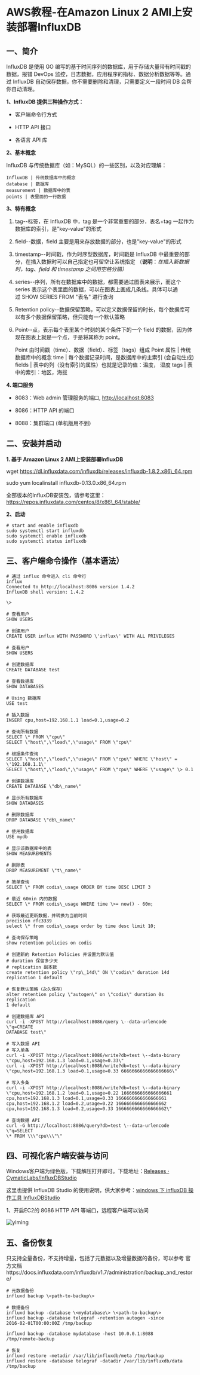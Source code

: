 # AWS教程-在Amazon Linux 2 AMI上安装部署InfluxDB

## 一、简介

InfluxDB 是使用 GO
编写的基于时间序列的数据库，用于存储大量带有时间戳的数据，报错 DevOps
监控，日志数据，应用程序的指标、数据分析数据等等。通过 InfluxDB
自动保存数据，你不需要删除和清理，只需要定义一段时间 DB 会帮你自动清理。

**1、InfluxDB 提供三种操作方式：**

-   客户端命令行方式

-   HTTP API 接口

-   各语言 API 库

**2、基本概念**

InfluxDB 与传统数据库（如：MySQL）的一些区别，以及对应理解：

    InfluxDB | 传统数据库中的概念
    database | 数据库
    measurement | 数据库中的表
    points | 表里面的一行数据

**3、特有概念**

1.  tag--标签，在 InfluxDB 中，tag 是一个非常重要的部分，表名+tag
    一起作为数据库的索引，是"key-value"的形式

2.  field--数据，field 主要是用来存放数据的部分，也是"key-value"的形式

3.  timestamp--时间戳，作为时序型数据库，时间戳是 InfluxDB
    中最重要的部分，在插入数据时可以自己指定也可留空让系统指定
    （**说明**：*在插入新数据时，tag、field 和 timestamp
    之间用空格分隔）*

4.  series--序列，所有在数据库中的数据，都需要通过图表来展示，而这个
    series
    表示这个表里面的数据，可以在图表上画成几条线。具体可以通过 SHOW
    SERIES FROM \"表名\" 进行查询

5.  Retention
    policy--数据保留策略，可以定义数据保留的时长，每个数据库可以有多个数据保留策略，但只能有一个默认策略

6.  Point--点，表示每个表里某个时刻的某个条件下的一个 field
    的数据，因为体现在图表上就是一个点，于是将其称为 point。

    Point 由时间戳（time）、数据（field）、标签（tags）组成
    Point 属性 | 传统数据库中的概念
    time | 每个数据记录时间，是数据库中的主索引 (会自动生成)
    fields | 表中的列（没有索引的属性）也就是记录的值：温度， 湿度
    tags | 表中的索引：地区，海拔

**4. 端口服务**

-   8083：Web admin
    管理服务的端口, [http://localhost:8083](http://localhost:8083/)

-   8086：HTTP API 的端口

-   8088：集群端口 (单机版用不到)

## 二、安装并启动

**1. 基于 Amazon Linux 2 AMI上安装部署InfluxDB**

wget
https://dl.influxdata.com/influxdb/releases/influxdb-1.8.2.x86\_64.rpm

sudo yum localinstall influxdb-0.13.0.x86\_64.rpm

全部版本的InfluxDB安装包，请参考这里：https://repos.influxdata.com/centos/8/x86\_64/stable/

**2、启动**

    # start and enable influxdb
    sudo systemctl start influxdb
    sudo systemctl enable influxdb
    sudo systemctl status influxdb

## 三、客户端命令操作（基本语法）

    # 通过 influx 命令进入 cli 命令行
    influx
    Connected to http://localhost:8086 version 1.4.2
    InfluxDB shell version: 1.4.2

    \>

    # 查看用户
    SHOW USERS

    # 创建用户
    CREATE USER influx WITH PASSWORD \'influx\' WITH ALL PRIVILEGES

    # 查看用户
    SHOW USERS

    # 创建数据库
    CREATE DATABASE test

    # 查看数据库
    SHOW DATABASES

    # Using 数据库
    USE test

    # 插入数据
    INSERT cpu,host=192.168.1.1 load=0.1,usage=0.2

    # 查询所有数据
    SELECT \* FROM \"cpu\"
    SELECT \"host\",\"load\",\"usage\" FROM \"cpu\"

    # 根据条件查询
    SELECT \"host\",\"load\",\"usage\" FROM \"cpu\" WHERE \"host\" =
    \'192.168.1.1\'
    SELECT \"host\",\"load\",\"usage\" FROM \"cpu\" WHERE \"usage\" \> 0.1

    # 创建数据库
    CREATE DATABASE \"db\_name\"

    # 显示所有数据库
    SHOW DATABASES

    # 删除数据库
    DROP DATABASE \"db\_name\"

    # 使用数据库
    USE mydb

    # 显示该数据库中的表
    SHOW MEASUREMENTS

    # 删除表
    DROP MEASUREMENT \"t\_name\"

    # 简单查询
    SELECT \* FROM codis\_usage ORDER BY time DESC LIMIT 3

    # 最近 60min 内的数据
    SELECT \* FROM codis\_usage WHERE time \>= now() - 60m;

    # 获取最近更新数据，并转换为当前时间
    precision rfc3339
    select \* from codis\_usage order by time desc limit 10;

    # 查询保存策略
    show retention policies on codis

    # 创建新的 Retention Policies 并设置为默认值
    # duration 保留多少天
    # replication 副本数
    create retention policy \"rp\_14d\" ON \"codis\" duration 14d
    replication 1 default

    # 恢复默认策略（永久保存）
    alter retention policy \"autogen\" on \"codis\" duration 0s replication
    1 default

    # 创建数据库 API
    curl -i -XPOST http://localhost:8086/query \--data-urlencode \"q=CREATE
    DATABASE test\"

    # 写入数据 API
    # 写入单条
    curl -i -XPOST http://localhost:8086/write?db=test \--data-binary
    \"cpu,host=192.168.1.3 load=0.1,usage=0.33\"
    curl -i -XPOST http://localhost:8086/write?db=test \--data-binary
    \"cpu,host=192.168.1.3 load=0.1,usage=0.33 6666666666666666666\"

    # 写入多条
    curl -i -XPOST http://localhost:8086/write?db=test \--data-binary
    \"cpu,host=192.168.1.2 load=0.1,usage=0.22 1666666666666666661
    cpu,host=192.168.1.3 load=0.1,usage=0.33 1666666666666666661
    cpu,host=192.168.1.2 load=0.2,usage=0.22 1666666666666666662
    cpu,host=192.168.1.3 load=0.2,usage=0.33 1666666666666666662\"

    # 查询数据 API
    curl -G http://localhost:8086/query?db=test \--data-urlencode \"q=SELECT
    \* FROM \\\"cpu\\\"\"

## 四、可视化客户端安装与访问

Windows客户端为绿色版，下载解压打开即可。下载地址：[Releases ·
CymaticLabs/InfluxDBStudio](https://github.com/CymaticLabs/InfluxDBStudio/releases)

这里也提供 InfluxDB Studio 的使用说明，供大家参考：[windows 下 influxDB
操作工具
InfluxDBStudio](https://cloud.tencent.com/developer/article/1444098)

1、开启EC2的 8086 HTTP API 等端口，远程客户端可以访问

![yiming](images/media/image1.png)

## 五、备份恢复

只支持全量备份，不支持增量，包括了元数据以及增量数据的备份，可以参考
官方文档https://docs.influxdata.com/influxdb/v1.7/administration/backup\_and\_restore/

    # 元数据备份
    influxd backup \<path-to-backup\>

    # 数据备份
    influxd backup -database \<mydatabase\> \<path-to-backup\>
    influxd backup -database telegraf -retention autogen -since
    2016-02-01T00:00:00Z /tmp/backup

    influxd backup -database mydatabase -host 10.0.0.1:8088
    /tmp/remote-backup

    # 恢复
    influxd restore -metadir /var/lib/influxdb/meta /tmp/backup
    influxd restore -database telegraf -datadir /var/lib/influxdb/data
    /tmp/backup



